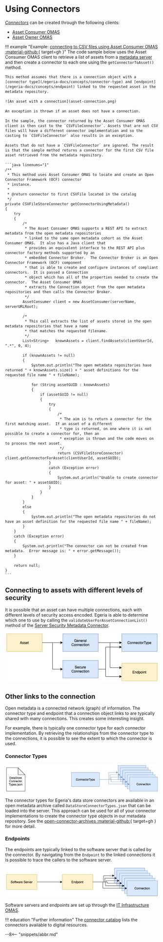 <!-- SPDX-License-Identifier: CC-BY-4.0 -->
<!-- Copyright Contributors to the Egeria project. -->

# Using Connectors

[*Connectors*](/egeria-docs/guides/developer/guide/#what-is-a-connector) can be created through the following clients:

- [Asset Consumer OMAS](/egeria-docs/services/omas/asset-consumer)
- [Asset Owner OMAS](/egeria-docs/services/omas/asset-owner)

!!! example "Example: [connecting to CSV files using Asset Consumer OMAS :material-github:](https://github.com/odpi/egeria/blob/master/open-metadata-resources/open-metadata-samples/access-services-samples/asset-management-samples/asset-reader-csv-sample/src/main/java/org/odpi/openmetadata/accessservices/assetconsumer/samples/readcsvfile/CSVFileReaderSample.java){ target=gh }"
    The code sample below uses the Asset Consumer OMAS client to retrieve a list of assets from a [metadata server](/egeria-docs/concepts/metadata-server) and then create a connector to each one using the `getConnectorToAsset()` method.

    This method assumes that there is a connection object with a [connector type](/egeria-docs/concepts/connector-type) and [endpoint](/egeria-docs/concepts/endpoint) linked to the requested asset in the metadata repository.

    ![An asset with a connection](asset-connection.png)

    An exception is thrown if an asset does not have a connection. 

    In the sample, the connector returned by the Asset Consumer OMAS client is then cast to the `CSVFileConnector`. Assets that are not CSV files will have a different connector implementation and so the casting to `CSVFileConnector` also results in an exception.

    Assets that do not have a `CSVFileConnector` are ignored. The result is that the sample method returns a connector for the first CSV file asset retrieved from the metadata repository.

    ```java linenums="1"
    /**
     * This method uses Asset Consumer OMAS to locate and create an Open Connector Framework (OCF) connector
     * instance.
     *
     * @return connector to first CSVFile located in the catalog
     */
    private CSVFileStoreConnector getConnectorUsingMetadata()
    {
        try
        {
            /*
             * The Asset Consumer OMAS supports a REST API to extract metadata from the open metadata repositories
             * linked to the same open metadata cohort as the Asset Consumer OMAS.  It also has a Java client that
             * provides an equivalent interface to the REST API plus connector factory methods supported by an
             * embedded Connector Broker.  The Connector Broker is an Open Connector Framework (OCF) component
             * that is able to create and configure instances of compliant connectors.  It is passed a Connection
             * object which has all of the properties needed to create the connector.  The Asset Consumer OMAS
             * extracts the Connection object from the open metadata repositories and then calls the Connector Broker.
             */
            AssetConsumer client = new AssetConsumer(serverName, serverURLRoot);

            /*
             * This call extracts the list of assets stored in the open metadata repositories that have a name
             * that matches the requested filename.
             */
            List<String>   knownAssets = client.findAssets(clientUserId, ".*", 0, 4);

            if (knownAssets != null)
            {
                System.out.println("The open metadata repositories have returned " + knownAssets.size() + " asset definitions for the requested file name " + fileName);

                for (String assetGUID : knownAssets)
                {
                    if (assetGUID != null)
                    {
                        try
                        {
                            /*
                             * The aim is to return a connector for the first matching asset.  If an asset of a different
                             * type is returned, on one where it is not possible to create a connector for, then an
                             * exception is thrown and the code moves on to process the next asset.
                             */
                            return (CSVFileStoreConnector) client.getConnectorForAsset(clientUserId, assetGUID);
                        }
                        catch (Exception error)
                        {
                            System.out.println("Unable to create connector for asset: " + assetGUID);
                        }
                    }
                }
            }
            else
            {
                System.out.println("The open metadata repositories do not have an asset definition for the requested file name " + fileName);
            }
        }
        catch (Exception error)
        {
            System.out.println("The connector can not be created from metadata.  Error message is: " + error.getMessage());
        }

        return null;
    }
    ```

## Connecting to assets with different levels of security

It is possible that an asset can have multiple connections, each with different levels of security access encoded. Egeria is able to determine which one to use by calling the `validateUserForAssetConnectionList()` method of the [Server Security Metadata Connector](/egeria-docs/services/common/metadata-security).

![Multiple connections for an asset](multiple-asset-connections.png)

## Other links to the connection

Open metadata is a connected network (graph) of information. The connector type and endpoint that a connection object links to are typically shared with many connections. This creates some interesting insight.

For example, there is typically one connector type for each connector implementation. By retrieving the relationships from the connector type to the connections, it is possible to see the extent to which the connector is used.

### Connector Types

![Uses of a connector implementation](uses-of-a-connector-implementation.png)

The connector types for Egeria's data store connectors are available in an open metadata archive called `DataStoreConnectorTypes.json` that can be loaded into the server. This approach can be used for all of your connector implementations to create the connector type objects in our metadata repository. See the [open-connector-archives :material-github:](https://github.com/odpi/egeria/tree/master/open-metadata-resources/open-metadata-archives/open-connector-archives){ target=gh } for more detail.


### Endpoints

The endpoints are typically linked to the software server that is called by the connector. By navigating from the `Endpoint` to the linked connections it is possible to trace the callers to the software server.

![Connections to a software server](connections-to-a-software-server.png)

Software servers and endpoints are set up through the [IT Infrastructure OMAS](/egeria-docs/services/omas/it-infrastructure).

!!! education "Further information"
    The [connector catalog](/egeria-docs/connectors/#catalog) lists the connectors available to digital resources.

--8<-- "snippets/abbr.md"
